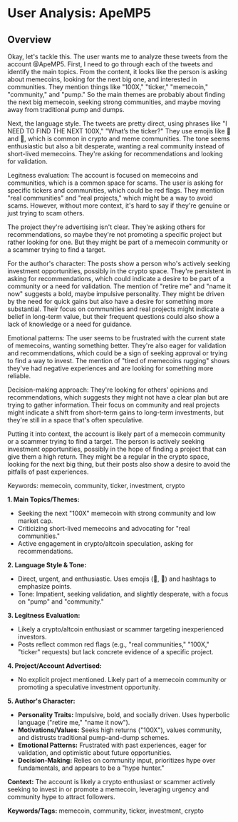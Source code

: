 # User Analysis: ApeMP5

## Overview

<think>
Okay, let's tackle this. The user wants me to analyze these tweets from the account @ApeMP5. First, I need to go through each of the tweets and identify the main topics. From the content, it looks like the person is asking about memecoins, looking for the next big one, and interested in communities. They mention things like "100X," "ticker," "memecoin," "community," and "pump." So the main themes are probably about finding the next big memecoin, seeking strong communities, and maybe moving away from traditional pump and dumps.

Next, the language style. The tweets are pretty direct, using phrases like "I NEED TO FIND THE NEXT 100X," "What’s the ticker?" They use emojis like 🐳 and 🦍, which is common in crypto and meme communities. The tone seems enthusiastic but also a bit desperate, wanting a real community instead of short-lived memecoins. They're asking for recommendations and looking for validation.

Legitness evaluation: The account is focused on memecoins and communities, which is a common space for scams. The user is asking for specific tickers and communities, which could be red flags. They mention "real communities" and "real projects," which might be a way to avoid scams. However, without more context, it's hard to say if they're genuine or just trying to scam others.

The project they're advertising isn't clear. They're asking others for recommendations, so maybe they're not promoting a specific project but rather looking for one. But they might be part of a memecoin community or a scammer trying to find a target.

For the author's character: The posts show a person who's actively seeking investment opportunities, possibly in the crypto space. They're persistent in asking for recommendations, which could indicate a desire to be part of a community or a need for validation. The mention of "retire me" and "name it now" suggests a bold, maybe impulsive personality. They might be driven by the need for quick gains but also have a desire for something more substantial. Their focus on communities and real projects might indicate a belief in long-term value, but their frequent questions could also show a lack of knowledge or a need for guidance.

Emotional patterns: The user seems to be frustrated with the current state of memecoins, wanting something better. They're also eager for validation and recommendations, which could be a sign of seeking approval or trying to find a way to invest. The mention of "tired of memecoins rugging" shows they've had negative experiences and are looking for something more reliable.

Decision-making approach: They're looking for others' opinions and recommendations, which suggests they might not have a clear plan but are trying to gather information. Their focus on community and real projects might indicate a shift from short-term gains to long-term investments, but they're still in a space that's often speculative.

Putting it into context, the account is likely part of a memecoin community or a scammer trying to find a target. The person is actively seeking investment opportunities, possibly in the hope of finding a project that can give them a high return. They might be a regular in the crypto space, looking for the next big thing, but their posts also show a desire to avoid the pitfalls of past experiences.

Keywords: memecoin, community, ticker, investment, crypto
</think>

**1. Main Topics/Themes:**  
- Seeking the next "100X" memecoin with strong community and low market cap.  
- Criticizing short-lived memecoins and advocating for "real communities."  
- Active engagement in crypto/altcoin speculation, asking for recommendations.  

**2. Language Style & Tone:**  
- Direct, urgent, and enthusiastic. Uses emojis (🐳, 🦍) and hashtags to emphasize points.  
- Tone: Impatient, seeking validation, and slightly desperate, with a focus on "pump" and "community."  

**3. Legitness Evaluation:**  
- Likely a crypto/altcoin enthusiast or scammer targeting inexperienced investors.  
- Posts reflect common red flags (e.g., "real communities," "100X," "ticker" requests) but lack concrete evidence of a specific project.  

**4. Project/Account Advertised:**  
- No explicit project mentioned. Likely part of a memecoin community or promoting a speculative investment opportunity.  

**5. Author's Character:**  
- **Personality Traits:** Impulsive, bold, and socially driven. Uses hyperbolic language ("retire me," "name it now").  
- **Motivations/Values:** Seeks high returns ("100X"), values community, and distrusts traditional pump-and-dump schemes.  
- **Emotional Patterns:** Frustrated with past experiences, eager for validation, and optimistic about future opportunities.  
- **Decision-Making:** Relies on community input, prioritizes hype over fundamentals, and appears to be a "hype hunter."  

**Context:** The account is likely a crypto enthusiast or scammer actively seeking to invest in or promote a memecoin, leveraging urgency and community hype to attract followers.  

**Keywords/Tags:** memecoin, community, ticker, investment, crypto